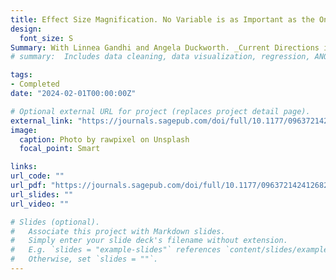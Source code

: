 ```yaml
---
title: Effect Size Magnification. No Variable is as Important as the One You’re Thinking About—While You’re Thinking About It
design:
  font_size: S
Summary: With Linnea Gandhi and Angela Duckworth. _Current Directions in Psychological Science, Forthcoming_.
# summary:  Includes data cleaning, data visualization, regression, ANOVA, factor analysis, mediation, moderation, and group testing.

tags:
- Completed
date: "2024-02-01T00:00:00Z"

# Optional external URL for project (replaces project detail page).
external_link: "https://journals.sagepub.com/doi/full/10.1177/09637214241268222"
image:
  caption: Photo by rawpixel on Unsplash
  focal_point: Smart

links:
url_code: ""
url_pdf: "https://journals.sagepub.com/doi/full/10.1177/09637214241268222"
url_slides: ""
url_video: ""

# Slides (optional).
#   Associate this project with Markdown slides.
#   Simply enter your slide deck's filename without extension.
#   E.g. `slides = "example-slides"` references `content/slides/example-slides.md`.
#   Otherwise, set `slides = ""`.
---
```

